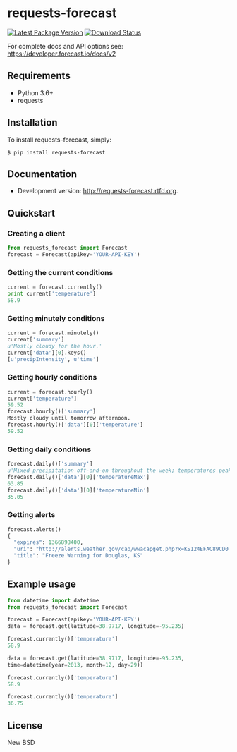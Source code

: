 # requests-forecast

[![](https://badge.fury.io/py/requests-forecast.png "Latest Package Version")](http://badge.fury.io/py/requests-forecast)
[![](https://pypip.in/d/requests-forecast/badge.png "Download Status")](https://pypi.org/project/requests-forecast/)

For complete docs and API options see: https://developer.forecast.io/docs/v2

## Requirements

* Python 3.6+
* requests

## Installation

To install requests-forecast, simply:

```shell
$ pip install requests-forecast
```

## Documentation

- Development version: http://requests-forecast.rtfd.org.

## Quickstart

### Creating a client

```python
from requests_forecast import Forecast
forecast = Forecast(apikey='YOUR-API-KEY')
```

### Getting the current conditions

```python
current = forecast.currently()
print current['temperature']
58.9
```

### Getting minutely conditions

```python
current = forecast.minutely()
current['summary']
u'Mostly cloudy for the hour.'
current['data'][0].keys()
[u'precipIntensity', u'time']
```

### Getting hourly conditions

```python
current = forecast.hourly()
current['temperature']
59.52
forecast.hourly()['summary']
Mostly cloudy until tomorrow afternoon.
forecast.hourly()['data'][0]['temperature']
59.52
```

### Getting daily conditions

```python
forecast.daily()['summary']
u'Mixed precipitation off-and-on throughout the week; temperatures peaking at 70\xb0 on Sunday.'
forecast.daily()['data'][0]['temperatureMax']
63.85
forecast.daily()['data'][0]['temperatureMin']
35.05
```

### Getting alerts

```python
forecast.alerts()
{
  "expires": 1366898400,
  "uri": "http://alerts.weather.gov/cap/wwacapget.php?x=KS124EFAC89CD0.FreezeWarning.124EFAD6F320KS.TOPNPWTOP.8ab7d76a4db42b9136a1a6849a631097",
  "title": "Freeze Warning for Douglas, KS"
}
```

## Example usage

```python
from datetime import datetime
from requests_forecast import Forecast

forecast = Forecast(apikey='YOUR-API-KEY')
data = forecast.get(latitude=38.9717, longitude=-95.235)

forecast.currently()['temperature']
58.9

data = forecast.get(latitude=38.9717, longitude=-95.235,
time=datetime(year=2013, month=12, day=29))

forecast.currently()['temperature']
58.9

forecast.currently()['temperature']
36.75
```

## License

New BSD
